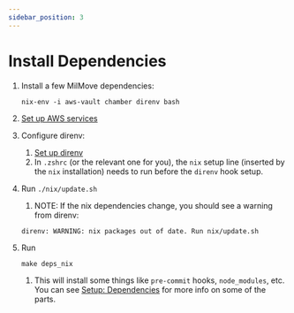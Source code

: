 ```yaml
---
sidebar_position: 3
---
```


# Install Dependencies

1. Install a few MilMove dependencies:

   ```shell
   nix-env -i aws-vault chamber direnv bash
   ```

1. [Set up AWS services](/docs/about/application-setup/01-base-setup/05-aws-services.md)

1. Configure direnv:

   1. [Set up direnv](/docs/about/application-setup/01-base-setup/06-direnv.md)
   1. In `.zshrc` (or the relevant one for you), the `nix` setup line (inserted by the `nix` installation) needs to run
      before the `direnv` hook setup.

1. Run `./nix/update.sh`

   1. NOTE: If the nix dependencies change, you should see a warning from direnv:

   ```text
   direnv: WARNING: nix packages out of date. Run nix/update.sh
   ```

1. Run

   ```shell
   make deps_nix
   ```

   1. This will install some things like `pre-commit` hooks, `node_modules`, etc. You can see
      [Setup: Dependencies](/docs/about/application-setup/dependencies) for more info on some of the parts.
